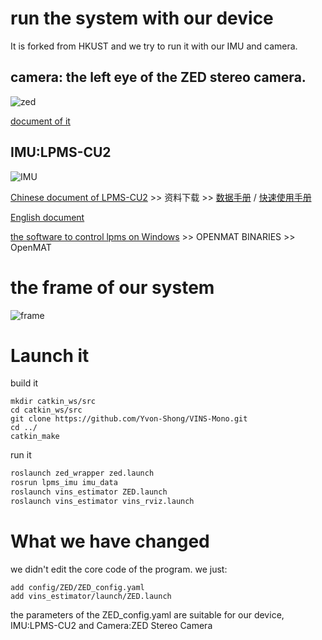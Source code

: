 # run the system with our device

It is forked from HKUST and we try to run it with our IMU and camera.

## camera: the left eye of the ZED stereo camera.
![zed](https://www.stereolabs.com/documentation/overview/getting-started/images/ZED-Camera.png)
 
 [document of it](https://www.stereolabs.com/documentation/overview/positional-tracking/coordinate-frames.html)

## IMU:LPMS-CU2

![IMU](http://www.alubi.cn/wp-content/uploads/2016/08/LpmsCU2_860%C3%97470_20170210.jpg)


[Chinese document of LPMS-CU2](http://www.alubi.cn/lpms-cu2/ ) >> 资料下载 >> [数据手册](http://www.alubi.cn/wp-content/uploads/2016/08/Lpms-CU2Flyer-20170421cn.pdf) / [快速使用手册](http://www.alubi.cn/wp-content/uploads/2016/08/LpmsCU2%E5%BF%AB%E9%80%9F%E4%BD%BF%E7%94%A8%E6%89%8B%E5%86%8C20161013.pdf)

[English document](https://www.lp-research.com/site/wp-content/uploads/2016/10/LpmsCU2QuickStartGuide20161013.pdf)

[the software to control lpms on Windows](https://www.lp-research.com/support/) >> OPENMAT BINARIES >> OpenMAT


# the frame of our system


![frame](http://oljkaeely.bkt.clouddn.com/frame.png)




# Launch it

build it
```
mkdir catkin_ws/src
cd catkin_ws/src
git clone https://github.com/Yvon-Shong/VINS-Mono.git
cd ../
catkin_make
```

run it
```bash
roslaunch zed_wrapper zed.launch
rosrun lpms_imu imu_data
roslaunch vins_estimator ZED.launch
roslaunch vins_estimator vins_rviz.launch
```


# What we have changed
we didn't edit the core code of the program.
we just:
```
add config/ZED/ZED_config.yaml  
add vins_estimator/launch/ZED.launch

```

the parameters of the ZED_config.yaml are suitable for our device, IMU:LPMS-CU2 and Camera:ZED Stereo Camera


